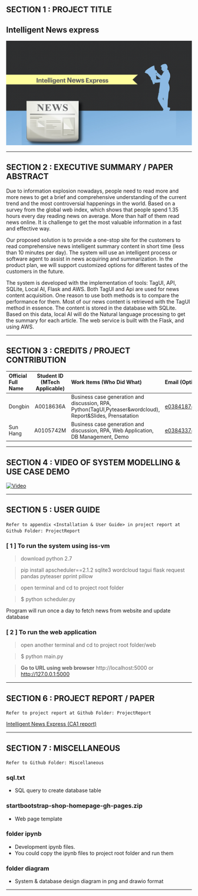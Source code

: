 ## SECTION 1 : PROJECT TITLE
## Intelligent News express

![](resources/title.png)

---

## SECTION 2 : EXECUTIVE SUMMARY / PAPER ABSTRACT

Due to information explosion nowadays, people need to read more and more news to get a brief and comprehensive understanding of the current trend and the most controversial happenings in the world. Based on a survey from the global web index, which shows that people spend 1.35 hours every day reading news on average. More than half of them read news online. It is challenge to get the most valuable information in a fast and effective way.

Our proposed solution is to provide a one-stop site for the customers to read comprehensive news intelligent summary content in short time (less than 10 minutes per day). The system will use an intelligent process or software agent to assist in news acquiring and summarization. In the product plan, we will support customized options for different tastes of the customers in the future.

The system is developed with the implementation of tools: TagUI, API, SQLite, Local AI, Flask and AWS. Both TagUI and Api are used for news content acquisition. One reason to use both methods is to compare the performance for them. Most of our news content is retrieved with the TagUI method in essence. The content is stored in the database with SQLite. Based on this data, local AI will do the Natural language processing to get the summary for each article. The web service is built with the Flask, and using AWS.


---

## SECTION 3 : CREDITS / PROJECT CONTRIBUTION

| Official Full Name  | Student ID (MTech Applicable)  | Work Items (Who Did What) | Email (Optional) |
| :------------ |:---------------:| :-----| :-----|
| Dongbin | A0018636A | Business case generation and discussion, RPA, Python(TagUI,Pyteaser&wordcloud), Report&Slides, Prensatation| e0384187@nus.edu.sg |
| Sun Hang | A0105742M | Business case generation and discussion, RPA, Web Application, DB Management, Demo| e0384337@u.nus.edu |
---

## SECTION 4 : VIDEO OF SYSTEM MODELLING & USE CASE DEMO

[![Video](https://img.youtube.com/vi/2_MevgvhjSk/0.jpg)](https://youtu.be/2_MevgvhjSk)

---

## SECTION 5 : USER GUIDE

`Refer to appendix <Installation & User Guide> in project report at Github Folder: ProjectReport`

### [ 1 ] To run the system using iss-vm

> download python 2.7

> pip install apscheduler==2.1.2 sqlite3 wordcloud tagui flask request pandas pyteaser pprint pillow

> open terminal and cd to project root folder

> $ python scheduler.py

Program will run once a day to fetch news from website and update database



### [ 2 ] To run the web application

> open another terminal and cd to project root folder/web

> $ python main.py

> **Go to URL using web browser** http://localhost:5000 or http://127.0.0.1:5000

---
## SECTION 6 : PROJECT REPORT / PAPER

`Refer to project report at Github Folder: ProjectReport`

[Intelligent News Express (CA1 report)](./ProjectReport/CA1-Report-Intelligent%20News%20express.pdf)

---
## SECTION 7 : MISCELLANEOUS

`Refer to Github Folder: Miscellaneous`

### sql.txt
* SQL query to create database table

### startbootstrap-shop-homepage-gh-pages.zip
* Web page template

### folder ipynb
* Development ipynb files.
* You could copy the ipynb files to project root folder and run them 

### folder diagram
* System & database design diagram in png and drawio format

---